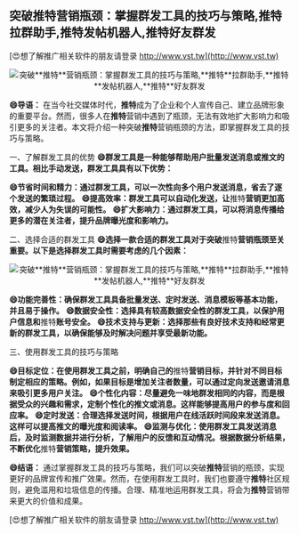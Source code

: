 ## **突破**推特**营销瓶颈：掌握群发工具的技巧与策略,**推特**拉群助手,**推特**发帖机器人,**推特**好友群发**

[😍想了解推广相关软件的朋友请登录 http://www.vst.tw](http://www.vst.tw)

 <center><img src="https://vst.tw/MP4/tuiguang/png/5.png" alt="突破**推特**营销瓶颈：掌握群发工具的技巧与策略,**推特**拉群助手,**推特**发帖机器人,**推特**好友群发"></center>

**😄导语：**
在当今社交媒体时代，**推特**成为了企业和个人宣传自己、建立品牌形象的重要平台。然而，很多人在**推特**营销中遇到了瓶颈，无法有效地扩大影响力和吸引更多的关注者。本文将介绍一种突破**推特**营销瓶颈的方法，即掌握群发工具的技巧与策略。

一、了解群发工具的优势
**😄群发工具是一种能够帮助用户批量发送消息或推文的工具。相比手动发送，群发工具具有以下优势：**

**😄节省时间和精力：通过群发工具，可以一次性向多个用户发送消息，省去了逐个发送的繁琐过程。**
**😄提高效率：群发工具可以自动化发送，让**推特**营销更加高效，减少人为失误的可能性。**
**😄扩大影响力：通过群发工具，可以将消息传播给更多的潜在关注者，提升品牌曝光度和影响力。**

二、选择合适的群发工具
**😄选择一款合适的群发工具对于突破**推特**营销瓶颈至关重要。以下是选择群发工具时需要考虑的几个因素：**

 <center><img src="https://vst.tw/MP4/tuiguang/png/7.png" alt="突破**推特**营销瓶颈：掌握群发工具的技巧与策略,**推特**拉群助手,**推特**发帖机器人,**推特**好友群发"></center>

**😄功能完善性：确保群发工具具备批量发送、定时发送、消息模板等基本功能，并且易于操作。**
**😄数据安全性：选择具有较高数据安全性的群发工具，以保护用户信息和**推特**账号安全。**
**😄技术支持与更新：选择那些有良好技术支持和经常更新的群发工具，以确保能够及时解决问题并享受最新功能。**

三、使用群发工具的技巧与策略

**😄目标定位：在使用群发工具之前，明确自己的**推特**营销目标，并针对不同目标制定相应的策略。例如，如果目标是增加关注者数量，可以通过定向发送邀请消息来吸引更多用户关注。**
**😄个性化内容：尽量避免一味地群发相同的内容，而是根据受众的兴趣和需求，定制个性化的推文或消息。这样能够提高用户的参与度和回应率。**
**😄定时发送：合理选择发送时间，根据用户在线活跃时间段来发送消息。这样可以提高推文的曝光度和阅读率。**
**😄监测与优化：使用群发工具发送消息后，及时监测数据并进行分析，了解用户的反馈和互动情况。根据数据分析结果，不断优化**推特**营销策略，提升效果。**

**😄结语：**
通过掌握群发工具的技巧与策略，我们可以突破**推特**营销的瓶颈，实现更好的品牌宣传和推广效果。然而，在使用群发工具时，我们也要遵守**推特**社区规则，避免滥用和垃圾信息的传播。合理、精准地运用群发工具，将会为**推特**营销带来更大的价值和成果。

[😍想了解推广相关软件的朋友请登录 http://www.vst.tw](http://www.vst.tw)



